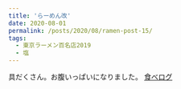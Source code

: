 ```yaml
---
title: 'らーめん改'
date: 2020-08-01
permalink: /posts/2020/08/ramen-post-15/
tags:
  - 東京ラーメン百名店2019
  - 塩
---
```


具だくさん。お腹いっぱいになりました。
[食べログ](https://tabelog.com/tokyo/A1311/A131103/13191776/)

